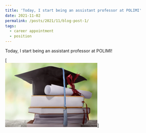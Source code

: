 ```yaml
---
title: 'Today, I start being an assistant professor at POLIMI'
date: 2021-11-02
permalink: /posts/2021/11/blog-post-1/
tags:
  - career appointment
  - position
---
```


Today, I start being an assistant professor at POLIMI!

[<br/><img src='/images/degree.png'>]
